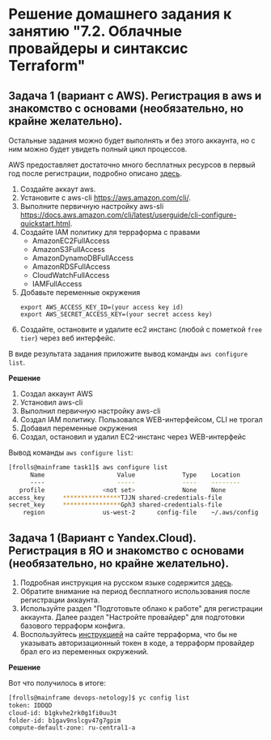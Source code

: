 # Решение домашнего задания к занятию "7.2. Облачные провайдеры и синтаксис Terraform"

## Задача 1 (вариант с AWS). Регистрация в aws и знакомство с основами (необязательно, но крайне желательно).

Остальные задания можно будет выполнять и без этого аккаунта, но с ним можно будет увидеть полный цикл процессов.

AWS предоставляет достаточно много бесплатных ресурсов в первый год после регистрации, подробно описано [здесь](https://aws.amazon.com/free/).

1. Создайте аккаут aws.
1. Установите c aws-cli https://aws.amazon.com/cli/.
1. Выполните первичную настройку aws-sli https://docs.aws.amazon.com/cli/latest/userguide/cli-configure-quickstart.html.
1. Создайте IAM политику для терраформа c правами
   - AmazonEC2FullAccess
   - AmazonS3FullAccess
   - AmazonDynamoDBFullAccess
   - AmazonRDSFullAccess
   - CloudWatchFullAccess
   - IAMFullAccess
1. Добавьте переменные окружения
   ```
   export AWS_ACCESS_KEY_ID=(your access key id)
   export AWS_SECRET_ACCESS_KEY=(your secret access key)
   ```
1. Создайте, остановите и удалите ec2 инстанс (любой с пометкой `free tier`) через веб интерфейс.

В виде результата задания приложите вывод команды `aws configure list`.

**Решение**

1. Создал аккаунт AWS
1. Установил aws-cli
1. Выполнил первичную настройку aws-cli
1. Создал IAM политику. Пользовался WEB-интерфейсом, CLI не трогал
1. Добавил переменные окружения
1. Создал, остановил и удалил EC2-инстанс через WEB-интерфейс

Вывод команды `aws configure list`:

```bash
[frolls@mainframe task1]$ aws configure list
      Name                    Value             Type    Location
      ----                    -----             ----    --------
   profile                <not set>             None    None
access_key     ****************TJJN shared-credentials-file
secret_key     ****************Gph3 shared-credentials-file
    region                us-west-2      config-file    ~/.aws/config
```

## Задача 1 (Вариант с Yandex.Cloud). Регистрация в ЯО и знакомство с основами (необязательно, но крайне желательно).

1. Подробная инструкция на русском языке содержится [здесь](https://cloud.yandex.ru/docs/solutions/infrastructure-management/terraform-quickstart).
2. Обратите внимание на период бесплатного использования после регистрации аккаунта.
3. Используйте раздел "Подготовьте облако к работе" для регистрации аккаунта. Далее раздел "Настройте провайдер" для подготовки
   базового терраформ конфига.
4. Воспользуйтесь [инструкцией](https://registry.terraform.io/providers/yandex-cloud/yandex/latest/docs) на сайте терраформа, что бы
   не указывать авторизационный токен в коде, а терраформ провайдер брал его из переменных окружений.

**Решение**

Вот что получилось в итоге:

```bash
[frolls@mainframe devops-netology]$ yc config list
token: IDDQD
cloud-id: b1gkvhe2rk0g1fi0uu3t
folder-id: b1gav9nslcgv47g7gpim
compute-default-zone: ru-central1-a
```
